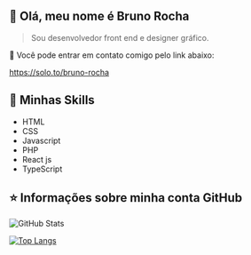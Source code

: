 ## 💜 Olá, meu nome é <strong>Bruno Rocha</strong>

> Sou desenvolvedor front end e designer gráfico.


💬 Você pode entrar em contato comigo pelo link abaixo:

https://solo.to/bruno-rocha



## 🚀 Minhas Skills

- HTML 
- CSS 
- Javascript 
-  PHP
- React js
- TypeScript



## ⭐ Informações sobre minha conta GitHub
![GitHub Stats](https://github-readme-stats.vercel.app/api?username=brunorochadelima&show_icons=true)

[![Top Langs](https://github-readme-stats.vercel.app/api/top-langs/?username=brunorochadelima&layout=compact)](https://github.com/anuraghazra/github-readme-stats)
